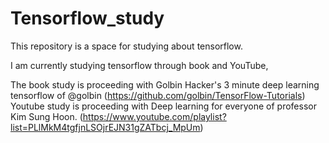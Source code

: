 # Tensorflow_study
This repository is a space for studying about tensorflow.

I am currently studying tensorflow through book and YouTube,

The book study is proceeding with Golbin Hacker's 3 minute deep learning tensorflow of @golbin
(https://github.com/golbin/TensorFlow-Tutorials)
Youtube study is proceeding with Deep learning for everyone of professor Kim Sung Hoon.
(https://www.youtube.com/playlist?list=PLlMkM4tgfjnLSOjrEJN31gZATbcj_MpUm)
